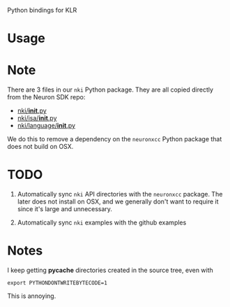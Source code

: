 
Python bindings for KLR

# Usage

# Note

There are 3 files in our `nki` Python package. They are all copied directly from the Neuron SDK repo:

* [nki/__init__.py](https://github.com/aws-neuron/aws-neuron-sdk/blob/master/general/nki/api/nki/__init__.py)
* [nki/isa/__init__.py](https://github.com/aws-neuron/aws-neuron-sdk/blob/master/general/nki/api/nki/isa/__init__.py)
* [nki/language/__init__.py](https://github.com/aws-neuron/aws-neuron-sdk/blob/master/general/nki/api/nki/language/__init__.py)

We do this to remove a dependency on the `neuronxcc` Python package that does not build on OSX.

# TODO

1. Automatically sync `nki` API directories with the `neuronxcc` package.
   The later does not install on OSX, and we generally don't want to
   require it since it's large and unnecessary.

2. Automatically sync `nki` examples with the github examples

# Notes

I keep getting __pycache__ directories created in the source tree, even with

    export PYTHONDONTWRITEBYTECODE=1

This is annoying.
